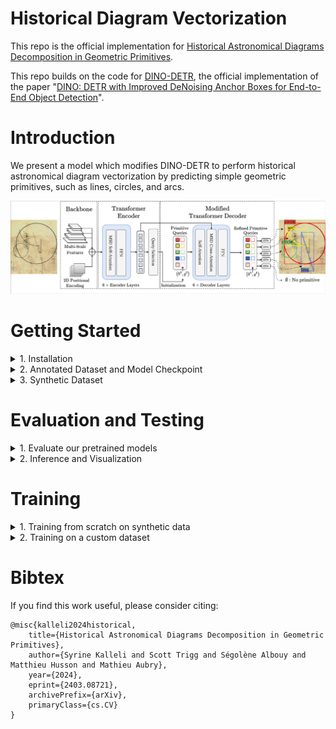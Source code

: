 # Historical Diagram Vectorization

This repo is the official implementation for [Historical Astronomical Diagrams Decomposition in Geometric Primitives](http://imagine.enpc.fr/~kallelis/icdar2024/).

This repo builds on the code for [DINO-DETR](https://github.com/IDEA-Research/DINO), the official implementation of the paper "[DINO: DETR with Improved DeNoising Anchor Boxes for End-to-End Object Detection](https://arxiv.org/abs/2203.03605)".

# Introduction
We present a model which modifies DINO-DETR to perform historical astronomical diagram vectorization by predicting simple geometric primitives, such as lines, circles, and arcs.

![method](figures/architecture_figure.jpg "model arch")

# Getting Started
<details>
  <summary>1. Installation</summary>

The model was trained with `python=3.11.0`, `pytorch=2.1.0`, `cuda=11.8` and 
builds on the DETR-variants [DINO](https://arxiv.org/abs/2203.03605)/[DN](https://arxiv.org/abs/2203.01305)/[DAB](https://arxiv.org/abs/2201.12329) and [Deformable-DETR](https://arxiv.org/abs/2010.04159). 

1. Clone this repository and create virtual environment
   ```bash
   git clone git@github.com:vayvi/HDV.git
   cd HDV/
   python3 -m venv venv
   source venv/bin/activate
   ```
2. Follow instructions to install a [Pytorch](https://pytorch.org/get-started/locally/) version compatible with your system and CUDA version
3. Install other dependencies
    ```bash
    pip install -r requirements.txt
    ```
4. Compiling CUDA operators
    ```bash
    python src/models/dino/ops/setup.py build install # 'cuda not availabel', run => export CUDA_HOME=/usr/local/cuda-<version>
    # unit test (should see all checking is True) # could output an outofmemory error
    python src/models/dino/ops/test.py
    ```
5. Installing the local package for synthetic data generation
    ```bash
    pip install -e synthetic/.
    ```
</details>

<details>
    <summary>2. Annotated Dataset and Model Checkpoint</summary>

Our annotated dataset along with our main model checkpoints can be found [here](https://drive.google.com/drive/folders/1W3SdaGah2l8QIxPcQt4i3s446NAzPx4J?usp=sharing). 
Annotations are in SVG format. We provide helper functions for parsing svg files in Python if you would like to process a custom annotated dataset.

To download the manually annotated dataset, run:
```bash
bash scripts/download_eida_data.sh
```

Datasets should be organized as follows:
```bash
HDV/
  data/
    └── eida_dataset/
      └── images_and_svgs/
    └── custom_dataset/
      └── images_and_svgs/
```

To download the pretrained models, run:
```bash
bash scripts/download_pretrained_models.sh
```

Checkpoints should be organized as follows:
```bash
HDV/
  logs/
    └── main_model/
      └── checkpoint0012.pth
      └── checkpoint0036.pth
      └── config_cfg.py
    └── other_model/
      └── checkpoint0044.pth
      └── config_cfg.py
    ...
```

You can process the ground-truth data for evaluation using:
```bash
bash scripts/process_annotated_data.sh "eida_dataset" # or "custom_dataset", etc.
```
</details>

<details>
<summary>3. Synthetic Dataset</summary>

### Generate Synthetic Dataset

The synthetic dataset generation process requires a resource of text and document backgrounds. 
We use the resources available in [docExtractor](https://github.com/monniert/docExtractor) and [diagram-extraction](https://github.com/Segolene-Albouy/Diagram-extraction).
The code for generating the synthetic data is also heavily based on docExtractor.

To get the synthetic resource (backgrounds) for the synthetic dataset you can launch:
```bash
bash scripts/download_synthetic_resource.sh
```

### Or download it

Download the synthetic resource folder [here](https://www.dropbox.com/s/tiqqb166f5ygzx2/synthetic_resource.zip?dl=0) and unzip it in the data folder.

</details>

# Evaluation and Testing

<details>
  <summary>1. Evaluate our pretrained models</summary>

After downloading and processing the evaluation dataset, you can evaluate the pretrained model as follows.
Download a model checkpoint: 
- `model_name` corresponds to the folder inside `logs/` where the checkpoint file is located
- `epoch_number` epoch number of the checkpoint file to be used
- `data_folder_name` is the name of the folder inside `data/` where the evaluation dataset is located (default to `eida_dataset`)

```bash
bash scripts/evaluate_on_eida_final.sh <model_name> <epoch_number> <data_folder_name>

# for logs/main_model/checkpoint0036.pth on eida_dataset
bash scripts/evaluate_on_eida_final.sh main_model 0036 eida_dataset

# for logs/eida_demo_model/checkpoint0044.pth on eida_dataset
bash scripts/evaluate_on_eida_final.sh eida_demo_model 0044 eida_dataset
```

You should get the AP for different primitives and for different distance thresholds.
</details>

<details>

  <summary>2. Inference and Visualization</summary>

For inference and visualizing results over custom images, you can use this [notebook](src/notebooks/inference.ipynb).

You can also use the following script to run inference on a whole dataset (jpg images located in `data/<data_set>/images/`):
```bash
bash scripts/run_inference.sh <model_name> <epoch_number> <data_set> <export_formats>

# for logs/main_model/checkpoint0036.pth on eida_dataset with svg and npz export formats
bash scripts/run_inference.sh main_model 0036 eida_dataset svg+npz
```

Results will be saved in `data/<data_set>/<export_format>_preds_<model_name><epoch_number>/`.

You can compare different inferences on the same dataset with (outputs an HTML file `data/<data_set>/<filename>.html`):
```bash
python src/util/html.py --data_set <data_set> --filename <filename>
```

</details>

# Training
<details>
  <summary>1. Training from scratch on synthetic data</summary>

To re-train the model from scratch on the synthetic dataset (created on the fly), you can launch 

```bash
bash scripts/train_model.sh
```
</details>

<details>
  <summary>2. Training on a custom dataset</summary>

Turn SVG files into COCO-like annotations using the following script:
- `data_set` folder inside `data/` where the evaluation dataset is located (default to `eida_dataset`)
- `sanity_check` add it whether you want to visualize the processed annotations (will save the images in `data/<data_set>/svgs/`)
- `train_portion` float value in between 0 and 1 to split the dataset into train and val (default to `0.8`)

```bash
  data/
    └── <dataset_name>/
      └── images/     # folder containing annotated images in the svgs folder
      └── svgs/       # folder containing SVG files containing ground truth for training
```

```bash
python src/svg_to_train.py --data_set <dataset_name> --sanity_check

# for eida_dataset
python src/svg_to_train.py --data_set eida_dataset --sanity_check
```

Training data will be created in `data/<dataset_name>/groundtruth/`. You can use it to run the finetuning script.
To train on a custom dataset, the ground truth annotations should be in a COCO-like format, thus be structured as follows: 

```bash
  data/
    └── <groundtruth_data>/
      └── annotations/     # folder containing JSON files (one for train, one for val) in COCO-like format
      └── train/           # train images (corresponding to train.json)
      └── val/             # val images (corresponding to val.json)
```

Run the following script to train the model on the custom dataset:
- `model_name` corresponds to the folder inside `logs/` where the checkpoint file is located (will take the last checkpoint)
- `groundtruth_dir` relative path to a folder inside `data/` where the ground truth dataset is located
- `device_nb` GPU device number to use for training (default to `0`)
- `batch_size` batch size for training (default to `2`)

```bash
bash scripts/finetune_model.sh <model_dirname> <groundtruth_dir> <device_nb> <batch_size>

# to use the data generated by the previous script to finetuning main_model on device #2
bash scripts/finetune_model.sh main_model eida_dataset/groundtruth 2
```

The outputs of your run will be logged with wandb.

</details>

# Bibtex

If you find this work useful, please consider citing:

```
@misc{kalleli2024historical,
    title={Historical Astronomical Diagrams Decomposition in Geometric Primitives},
    author={Syrine Kalleli and Scott Trigg and Ségolène Albouy and Matthieu Husson and Mathieu Aubry},
    year={2024},
    eprint={2403.08721},
    archivePrefix={arXiv},
    primaryClass={cs.CV}
}
```
